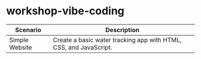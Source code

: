# workshop-vibe-coding

| Scenario       | Description                                                       |
| -------------- | ----------------------------------------------------------------- |
| Simple Website | Create a basic water tracking app with HTML, CSS, and JavaScript. |
